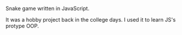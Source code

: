 Snake game written in JavaScript.

It was a hobby project back in the college days. I used it to learn JS's protype OOP.
